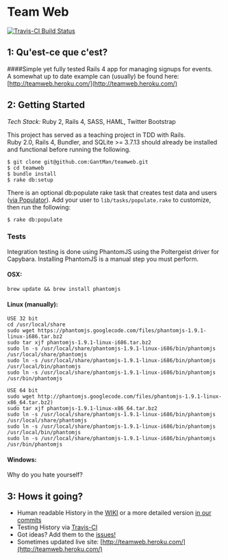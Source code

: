Team Web
=======
[![Travis-CI Build Status](https://api.travis-ci.org/GantMan/teamweb.png)](https://travis-ci.org/GantMan/teamweb)

## 1: Qu'est-ce que c'est?
####Simple yet fully tested Rails 4 app for managing signups for events.  
A somewhat up to date example can (usually) be found here: [http://teamweb.heroku.com/](http://teamweb.heroku.com/)

## 2: Getting Started
*Tech Stack:* Ruby 2, Rails 4, SASS, HAML, Twitter Bootstrap

This project has served as a teaching project in TDD with Rails.  
Ruby 2.0, Rails 4, Bundler, and SQLite >= 3.7.13 should already be installed and functional before running the following.

```
$ git clone git@github.com:GantMan/teamweb.git
$ cd teamweb
$ bundle install
$ rake db:setup
```
There is an optional db:populate rake task that creates test data and users ([via Populator](https://github.com/ryanb/populator)).
Add your user to `lib/tasks/populate.rake` to customize, then run the following:
```
$ rake db:populate
```

### Tests
Integration testing is done using PhantomJS using the Poltergeist driver
for Capybara.  Installing PhantomJS is a manual step you must perform.

#### OSX: 

    brew update && brew install phantomjs

#### Linux (manually):

    USE 32 bit
    cd /usr/local/share
    sudo wget https://phantomjs.googlecode.com/files/phantomjs-1.9.1-linux-i686.tar.bz2
    sudo tar xjf phantomjs-1.9.1-linux-i686.tar.bz2
    sudo ln -s /usr/local/share/phantomjs-1.9.1-linux-i686/bin/phantomjs /usr/local/share/phantomjs
    sudo ln -s /usr/local/share/phantomjs-1.9.1-linux-i686/bin/phantomjs /usr/local/bin/phantomjs
    sudo ln -s /usr/local/share/phantomjs-1.9.1-linux-i686/bin/phantomjs /usr/bin/phantomjs

    USE 64 bit
	sudo wget http://phantomjs.googlecode.com/files/phantomjs-1.9.1-linux-x86_64.tar.bz2)
	sudo tar xjf phantomjs-1.9.1-linux-x86_64.tar.bz2
	sudo ln -s /usr/local/share/phantomjs-1.9.1-linux-i686/bin/phantomjs /usr/local/share/phantomjs
	sudo ln -s /usr/local/share/phantomjs-1.9.1-linux-i686/bin/phantomjs /usr/local/bin/phantomjs
	sudo ln -s /usr/local/share/phantomjs-1.9.1-linux-i686/bin/phantomjs /usr/bin/phantomjs

#### Windows:

Why do you hate yourself?

## 3: Hows it going?

* Human readable History in the [WIKI](https://github.com/GantMan/teamweb/wiki/History) or a more detailed version [in our commits](https://github.com/GantMan/teamweb/commits/master)
* Testing History via [Travis-CI](https://travis-ci.org/GantMan/teamweb/builds)
* Got ideas?  Add them to the [issues!](https://github.com/GantMan/teamweb/issues?state=open) 
* Sometimes updated live site: [http://teamweb.heroku.com/](http://teamweb.heroku.com/)
